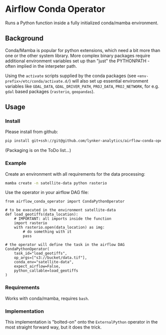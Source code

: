 # Airflow Conda Operator

Runs a Python function inside a fully initialized  conda/mamba environment.

## Background

Conda/Mamba is popular for python extensions, which need a bit more than one
or the other system library. More complex binary packages require additional
environment variables set up than "just" the PYTHONPATH - often implied in the interpeter path.

Using the `activate` scripts supplied by the conda packages
(see `<env-prefix>/etc/conda/activate.d/`) will also set up essential environment
variables like `GDAL_DATA`, `GDAL_DRIVER_PATH`, `PROJ_DATA`, `PROJ_NETWORK`, for e.g.
`gdal` based packages (`rasterio`, `geopandas`).

## Usage

### Install

Please install from github:

```bash
pip install git+ssh://git@github.com/lynker-analytics/airflow-conda-operator.git
```

(Packaging is on the ToDo list...)

### Example

Create an environment with all requirements for the data processing:

```bash
mamba create -n satellite-data python rasterio
```

Use the operator in your airflow DAG file:

```python3
from airflow_conda_operator import CondaPythonOperator

# to be executed in the environment satellite-data
def load_geotiffs(data_location):
    # IMPORTANT: all imports inside the function
    import rasterio
    with rasterio.open(data_location) as img:
        # do something with it
        pass

# the operator will define the task in the airflow DAG
CondaPythonOperator(
    task_id="load_geotiffs",
    op_args=["s3://bucket/data.tif"],
    conda_env="satellite-data",
    expect_airflow=False,
    python_callable=load_geotiffs
)
```

### Requirements

Works with conda/mamba, requires `bash`.

### Implementation

This implementation is "bolted-on" onto the `ExternalPython` operator
in the most straight forward way, but it does the trick.
